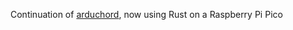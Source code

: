 Continuation of [arduchord](https://github.com/EMajesty/arduchord), now using Rust on a Raspberry Pi Pico
